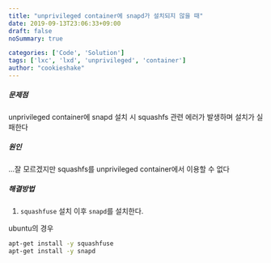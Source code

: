 ```yaml
---
title: "unprivileged container에 snapd가 설치되지 않을 때"
date: 2019-09-13T23:06:33+09:00
draft: false
noSummary: true

categories: ['Code', 'Solution']
tags: ['lxc', 'lxd', 'unprivileged', 'container']
author: "cookieshake"
---
```


##### 문제점

unprivileged container에 snapd 설치 시 squashfs 관련 에러가 발생하며 설치가 실패한다

##### 원인

...잘 모르겠지만 squashfs를 unprivileged container에서 이용할 수 없다

##### 해결방법

1. `squashfuse` 설치 이후 `snapd`를 설치한다.

ubuntu의 경우

``` bash
apt-get install -y squashfuse
apt-get install -y snapd
```
